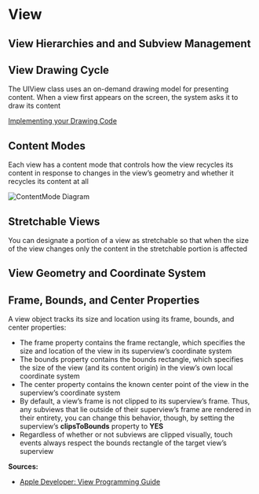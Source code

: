 # View 

## View Hierarchies and and Subview Management

## View Drawing Cycle
The UIView class uses an on-demand drawing model for presenting content. When a view first appears on the screen, the system asks it to draw its content

[Implementing your Drawing Code](https://developer.apple.com/library/ios/documentation/WindowsViews/Conceptual/ViewPG_iPhoneOS/CreatingViews/CreatingViews.html#//apple_ref/doc/uid/TP40009503-CH5-SW3)

## Content Modes
Each view has a content mode that controls how the view recycles its content in response to changes in the view’s geometry and whether it recycles its content at all

![ContentMode Diagram](https://developer.apple.com/library/ios/documentation/WindowsViews/Conceptual/ViewPG_iPhoneOS/Art/scale_aspect.jpg)

## Stretchable Views
You can designate a portion of a view as stretchable so that when the size of the view changes only the content in the stretchable portion is affected

## View Geometry and Coordinate System

## Frame, Bounds, and Center Properties
A view object tracks its size and location using its frame, bounds, and center properties:
* The frame property contains the frame rectangle, which specifies the size and location of the view in its superview’s coordinate system
* The bounds property contains the bounds rectangle, which specifies the size of the view (and its content origin) in the view’s own local coordinate system
* The center property contains the known center point of the view in the superview’s coordinate system
* By default, a view’s frame is not clipped to its superview’s frame. Thus, any subviews that lie outside of their superview’s frame are rendered in their entirety, you can change this behavior, though, by setting the superview’s **clipsToBounds** property to **YES**
* Regardless of whether or not subviews are clipped visually, touch events always respect the bounds rectangle of the target view’s superview

**Sources:**
* [Apple Developer: View Programming Guide](https://developer.apple.com/library/ios/documentation/WindowsViews/Conceptual/ViewPG_iPhoneOS/WindowsandViews/WindowsandViews.html)
